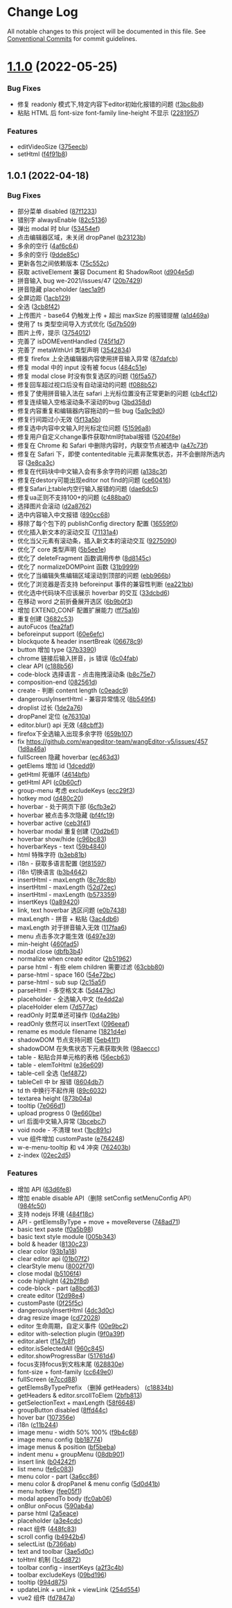 # Change Log

All notable changes to this project will be documented in this file.
See [Conventional Commits](https://conventionalcommits.org) for commit guidelines.

# [1.1.0](https://github.com/wangeditor-team/wangEditor/compare/@wangeditor/core@1.0.1...@wangeditor/core@1.1.0) (2022-05-25)


### Bug Fixes

* 修复 readonly 模式下,特定内容下editor初始化报错的问题 ([f3bc8b8](https://github.com/wangeditor-team/wangEditor/commit/f3bc8b8d485765cfa8fa7d19e530aa1a1b4bc4e2))
* 粘贴 HTML 后 font-size font-family line-height 不显示 ([2281957](https://github.com/wangeditor-team/wangEditor/commit/2281957020a30de9cda1c5e9d5e20c6668b7f592))


### Features

* editVideoSize ([375eecb](https://github.com/wangeditor-team/wangEditor/commit/375eecba826eac681268c55c47bcd922f7157d63))
* setHtml ([f4f91b8](https://github.com/wangeditor-team/wangEditor/commit/f4f91b883298091e3679ca6b206ae0d796003772))





## 1.0.1 (2022-04-18)


### Bug Fixes

* 部分菜单 disabled ([87f1233](https://github.com/wangeditor-team/wangEditor/commit/87f12332a087072406c1988dc5cef2eae8335375))
* 错别字 alwaysEnable ([82c5136](https://github.com/wangeditor-team/wangEditor/commit/82c5136f8496be420dfa26b0f30522e19924a907))
* 弹出 modal 时 blur ([53454ef](https://github.com/wangeditor-team/wangEditor/commit/53454ef74b0775391aecf2d745561c9281715934))
* 点击编辑器区域，未关闭 dropPanel ([b23123b](https://github.com/wangeditor-team/wangEditor/commit/b23123bb361ac2acadcacdfeaa78dd7bf878f86e))
* 多余的空行 ([4af6c64](https://github.com/wangeditor-team/wangEditor/commit/4af6c648861c2c56db62fae28e9dfa0d27ca5d51))
* 多余的空行 ([9dde85c](https://github.com/wangeditor-team/wangEditor/commit/9dde85cec5a27be21e0b89c24288d418e1f6d2de))
* 更新各包之间依赖版本 ([75c552c](https://github.com/wangeditor-team/wangEditor/commit/75c552cc8ed54765bebb86a7ec5329a7fc79e85f))
* 获取 activeElement 兼容 Document 和 ShadowRoot ([d904e5d](https://github.com/wangeditor-team/wangEditor/commit/d904e5dc263ce670362779b0cfa51ca9f7a8bd86))
* 拼音输入 bug we-2021/issues/47 ([20b7429](https://github.com/wangeditor-team/wangEditor/commit/20b74298509d9463d6aa1aaffabc21bd33bd7857))
* 拼音隐藏 placeholder ([aec1a9f](https://github.com/wangeditor-team/wangEditor/commit/aec1a9f62af8944b7894beeca953076ec73545d5))
* 全屏边距 ([1acb129](https://github.com/wangeditor-team/wangEditor/commit/1acb12974848af28e2d0f574f85a59145675cdbc))
* 全选 ([3cb8f42](https://github.com/wangeditor-team/wangEditor/commit/3cb8f428a0b94c280b63d42f46c148a9f0e2d9fd))
* 上传图片 - base64 仍触发上传 + 超出 maxSize 的报错提醒 ([a1d469a](https://github.com/wangeditor-team/wangEditor/commit/a1d469accb7f87f8ea0282a1699d002aaaa4e79a))
* 使用了 ts 类型空间导入方式优化 ([5d7b509](https://github.com/wangeditor-team/wangEditor/commit/5d7b5094e561af138b2569c669fd4daad2808f73))
* 图片上传，提示 ([3754012](https://github.com/wangeditor-team/wangEditor/commit/37540129dff1212c5ebfd4ca3f4d4e8def735e73))
* 完善了 isDOMEventHandled ([745f1d7](https://github.com/wangeditor-team/wangEditor/commit/745f1d7b949eb8839cbdb0fb1690c33c386b697f))
* 完善了 metaWithUrl 类型声明 ([3542834](https://github.com/wangeditor-team/wangEditor/commit/3542834b9aa65eba5b1c352d106f6623e5fcdc06))
* 修复 firefox 上全选编辑器内容使用拼音输入异常 ([87dafcb](https://github.com/wangeditor-team/wangEditor/commit/87dafcbe4c51d588ac97d3825a9389571fa16404))
* 修复 modal 中的 input 没有被 focus ([484c51e](https://github.com/wangeditor-team/wangEditor/commit/484c51e4629defe9eac3f2acaf83ccb62a669d5d))
* 修复 modal close 时没有恢复选区的问题 ([16f5a57](https://github.com/wangeditor-team/wangEditor/commit/16f5a57b2815026741249e8b4ef9e7222071353f))
* 修复回车超过视口后没有自动滚动的问题 ([f088b52](https://github.com/wangeditor-team/wangEditor/commit/f088b52ff8c9386ba9efc2d7d3e97f76c702b26d))
* 修复了使用拼音输入法在 safari 上光标位置没有正常更新的问题 ([cb4cf12](https://github.com/wangeditor-team/wangEditor/commit/cb4cf12bcb6448e5964c47674281f37db96069fa))
* 修复连续输入空格滚动条不滚动的bug ([3bd358d](https://github.com/wangeditor-team/wangEditor/commit/3bd358d83969a53f1ed4f3fd349eb186750f9461))
* 修复内容重复和编辑器内容拖动的一些 bug ([5a9c9d0](https://github.com/wangeditor-team/wangEditor/commit/5a9c9d0b0880dc006180a5c4e5828f54cd1905da))
* 修复行间距过小无效 ([5f13a5b](https://github.com/wangeditor-team/wangEditor/commit/5f13a5b3dc859a45ad25f88ad363f408d23bcee1))
* 修复选中内容中文输入时光标定位问题 ([51596a8](https://github.com/wangeditor-team/wangEditor/commit/51596a8b0b920dc1d1a9e39fff7c3624c0aa6f52))
* 修复用户自定义change事件获取html时tabal报错 ([5204f8e](https://github.com/wangeditor-team/wangEditor/commit/5204f8ebf63abdf8a7093e202411b63ce86c2964))
* 修复在 Chrome 和 Safari 中删除内容时，内联空节点被选中 ([a47c73f](https://github.com/wangeditor-team/wangEditor/commit/a47c73fc5fa008096165d5ac9c55d01f4a6b045b))
* 修复在 Safari 下，即使 contenteditable 元素非聚焦状态，并不会删除所选内容 ([3e8ca3c](https://github.com/wangeditor-team/wangEditor/commit/3e8ca3c86074454a75054e5ded03154f6b6544ea))
* 修复在代码块中中文输入会有多余字符的问题 ([a138c3f](https://github.com/wangeditor-team/wangEditor/commit/a138c3f0a2f25d9f89afb912cff45596f99e6b05))
* 修复在destory可能出现editor not find的问题 ([ce60416](https://github.com/wangeditor-team/wangEditor/commit/ce604165527435952b5ac4b011842714ec8cd5dd))
* 修复Safari上table内空行输入报错的问题 ([dae6dc5](https://github.com/wangeditor-team/wangEditor/commit/dae6dc544f714f195989a05970cb6bf272f6eb8b))
* 修复ua正则不支持100+的问题 ([c488ba0](https://github.com/wangeditor-team/wangEditor/commit/c488ba09183cbfcabef223709464c42fac53aea0))
* 选择图片会滚动 ([d2a8762](https://github.com/wangeditor-team/wangEditor/commit/d2a87629cedc3533e268a31ca822f414082bf48d))
* 选中内容输入中文报错 ([890cc68](https://github.com/wangeditor-team/wangEditor/commit/890cc686e566be68227641d5f31b42de66351126))
* 移除了每个包下的 publishConfig directory 配置 ([16559f0](https://github.com/wangeditor-team/wangEditor/commit/16559f052545c111318be760e64291a521bdcc65))
* 优化插入新文本的滚动交互 ([71131a4](https://github.com/wangeditor-team/wangEditor/commit/71131a4355d24b805052fa9bcf1515432e4351ad))
* 优化当父元素有滚动条，插入新文本的滚动交互 ([9275090](https://github.com/wangeditor-team/wangEditor/commit/9275090399f068db14854f2794b9aab996bee22e))
* 优化了 core 类型声明 ([5b5ee1e](https://github.com/wangeditor-team/wangEditor/commit/5b5ee1ee34300748460cedab6fcd46463820f8ef))
* 优化了 deleteFragment  函数调用传参 ([8d8145c](https://github.com/wangeditor-team/wangEditor/commit/8d8145c5e496a28e2d586722101d217ba1be7079))
* 优化了 normalizeDOMPoint 函数 ([31b9999](https://github.com/wangeditor-team/wangEditor/commit/31b99992bdc5bc2cc239320200da7d5ba7d6cfc0))
* 优化了当编辑失焦编辑区域滚动到顶部的问题 ([ebb966b](https://github.com/wangeditor-team/wangEditor/commit/ebb966bce81023c79727bae846920323f733008d))
* 优化了浏览器是否支持 beforeinput 事件的兼容性判断 ([ea221bb](https://github.com/wangeditor-team/wangEditor/commit/ea221bb3e176ace7a99854673fd727dedc0b3ba7))
* 优化选中代码块不应该展示 hoverbar 的交互 ([33dcbd6](https://github.com/wangeditor-team/wangEditor/commit/33dcbd6560dccfbe77e18cfbce8c9f077f19f6cd))
* 在移动 word 之前折叠展开选区 ([6b9b0f3](https://github.com/wangeditor-team/wangEditor/commit/6b9b0f3c9755c1950b0645c34166bd043a9d05f0))
* 增加 EXTEND_CONF 配置扩展能力 ([ff75a16](https://github.com/wangeditor-team/wangEditor/commit/ff75a16643b26d2d0e7a92cfdd827d5f0f56a849))
* 重复创建 ([3682c53](https://github.com/wangeditor-team/wangEditor/commit/3682c53b181b89d2c16b5d9845b381a4813c9e3c))
* autoFucos ([fea2faf](https://github.com/wangeditor-team/wangEditor/commit/fea2faf0af83a3eec67ee7bc7d76328409d2d703))
* beforeinput support ([60e6efc](https://github.com/wangeditor-team/wangEditor/commit/60e6efc3b3d6c31c4834e3b40e02fc8bc4ceaea6))
* blockquote & header insertBreak ([06678c9](https://github.com/wangeditor-team/wangEditor/commit/06678c963e8c8421ecded448de7510b254117550))
* button 增加 type ([37b3390](https://github.com/wangeditor-team/wangEditor/commit/37b33903e0ae5ffe95ab907791ab484facd052d9))
* chrome 链接后输入拼音，js 错误 ([6c04fab](https://github.com/wangeditor-team/wangEditor/commit/6c04fabb2c5ec78e13c1e1583685cf726887dcae))
* clear API ([c188b56](https://github.com/wangeditor-team/wangEditor/commit/c188b567379ae32abcfa879620c995c8d45818c4))
* code-block 选择语言 - 点击拖拽滚动条 ([b8c75e7](https://github.com/wangeditor-team/wangEditor/commit/b8c75e7dc5332c9da622433380802886dedc4344))
* composition-end ([082561d](https://github.com/wangeditor-team/wangEditor/commit/082561dc341b45791933757e2cf6102190004674))
* create - 判断 content length ([c0eadc9](https://github.com/wangeditor-team/wangEditor/commit/c0eadc9bf03edc7576c1d3e957babede4c0b546f))
* dangerouslyInsertHtml - 兼容异常情况 ([8b549f4](https://github.com/wangeditor-team/wangEditor/commit/8b549f480434782107eda3412bf6530d0d7eb9ba))
* droplist 过长 ([1de2a76](https://github.com/wangeditor-team/wangEditor/commit/1de2a76ac802b80c1b45537c129e5833b4d73d33))
* dropPanel 定位 ([e76310a](https://github.com/wangeditor-team/wangEditor/commit/e76310a1c6d4aafb2385faebb005bdddd38f9838))
* editor.blur() api 无效 ([48cbff3](https://github.com/wangeditor-team/wangEditor/commit/48cbff3142d961ff2eaf2f76a3182488de2e5b93))
* firefox下全选输入出现多余字符 ([659b107](https://github.com/wangeditor-team/wangEditor/commit/659b1078e3395ff00ddc0d1792fbf9c4d448ca41))
* fix https://github.com/wangeditor-team/wangEditor-v5/issues/457 ([1d8a46a](https://github.com/wangeditor-team/wangEditor/commit/1d8a46a1b5402c2ecb418db24d9d22532d152cea))
* fullScreen 隐藏 hoverbar ([ec463d3](https://github.com/wangeditor-team/wangEditor/commit/ec463d302cdc527987741ae6208a625af91ea61c))
* getElems 增加 id ([1dcedd9](https://github.com/wangeditor-team/wangEditor/commit/1dcedd9392d2eecef29f9c93e8915a2f2f83b8a5))
* getHtml 死循环 ([4614bfb](https://github.com/wangeditor-team/wangEditor/commit/4614bfb5c3a2658348a59749dd800a349e6c33a9))
* getHtml API ([c0b60cf](https://github.com/wangeditor-team/wangEditor/commit/c0b60cf47d8eaae4292265906fbe07875e1564c9))
* group-menu 考虑 excludeKeys ([ecc29f3](https://github.com/wangeditor-team/wangEditor/commit/ecc29f3b24992c8dc0adf006d81b0d4a252683c5))
* hotkey mod ([d480c20](https://github.com/wangeditor-team/wangEditor/commit/d480c206fd83ecc8d12f36147c210208aa6d6ab3))
* hoverbar - 处于网页下部 ([6cfb3e2](https://github.com/wangeditor-team/wangEditor/commit/6cfb3e2d364f4532cbafe5c8c6e4b3bc13fa2d78))
* hoverbar 被点击多次隐藏 ([bf4fc19](https://github.com/wangeditor-team/wangEditor/commit/bf4fc193847e8caba3a67c8dd152eae4f1950c4f))
* hoverbar active ([ceb3f41](https://github.com/wangeditor-team/wangEditor/commit/ceb3f41deafd8fc2cb8d3e8a498cb8d90ad1c73f))
* hoverbar modal 重复创建 ([70d2b61](https://github.com/wangeditor-team/wangEditor/commit/70d2b618a0662c88cd5e6691f513009726ce1b9b))
* hoverbar show/hide ([c96bc83](https://github.com/wangeditor-team/wangEditor/commit/c96bc8378939fecd78807fea4f2b7e1eec2a9ea0))
* hoverbarKeys - text ([59b4840](https://github.com/wangeditor-team/wangEditor/commit/59b48406b4c373ef029a5f5bdb0d15d925a91a0f))
* html 特殊字符 ([b3eb81b](https://github.com/wangeditor-team/wangEditor/commit/b3eb81bc9c4aa15c2ff7451c173de15d6c4552bc))
* i18n - 获取多语言配置 ([9f81597](https://github.com/wangeditor-team/wangEditor/commit/9f815970f8c3c6dddb6bf846ecb672325e80444b))
* i18n 切换语言 ([b3b4642](https://github.com/wangeditor-team/wangEditor/commit/b3b4642c6e72ab0b13b05657745abb87e71c633d))
* insertHtml - maxLength ([8c7dc8b](https://github.com/wangeditor-team/wangEditor/commit/8c7dc8b8efe1705af9989b040b04e2f98932cb77))
* insertHtml - maxLength ([52d72ec](https://github.com/wangeditor-team/wangEditor/commit/52d72ec4778a7a6c6f31a7e95d82fb91c9384ae8))
* insertHtml - maxLength ([b573359](https://github.com/wangeditor-team/wangEditor/commit/b5733597966b16d876b0c0e18509f04638e1c4df))
* insertKeys ([0a89420](https://github.com/wangeditor-team/wangEditor/commit/0a8942050bd0b39afb5bbc55ca7842461a5b98eb))
* link, text hoverbar 选区问题 ([e0b7438](https://github.com/wangeditor-team/wangEditor/commit/e0b7438c89a347f1b0b940d9c11150b72d595529))
* maxLength - 拼音 + 粘贴 ([3ac4db6](https://github.com/wangeditor-team/wangEditor/commit/3ac4db6d78cbe7a8d1fe19747deb0a17edd9b552))
* maxLength 对于拼音输入无效 ([117faa6](https://github.com/wangeditor-team/wangEditor/commit/117faa635e99667c4762b58757f045c80f949323))
* menu 点击多次才能生效 ([6497e39](https://github.com/wangeditor-team/wangEditor/commit/6497e39225a993c4d87f9ffddf20086446a4fbc2))
* min-height ([460fad5](https://github.com/wangeditor-team/wangEditor/commit/460fad56001e83842786629b1d1f8ed6411f4fd4))
* modal close ([dbfb3b4](https://github.com/wangeditor-team/wangEditor/commit/dbfb3b42504ae97aa0f641ff7fe5eba208b43580))
* normalize when create editor ([2b51962](https://github.com/wangeditor-team/wangEditor/commit/2b5196244a93ad7beb316bfa42e557221967d063))
* parse html - 有些 elem children 需要过滤 ([63cbb80](https://github.com/wangeditor-team/wangEditor/commit/63cbb804c8c7a778a4ee1f4ba8717a11b4b6b5a3))
* parse-html - space 160 ([54e72bc](https://github.com/wangeditor-team/wangEditor/commit/54e72bcb5ed38b8dc77e957ebd5d35881466b5b3))
* parse-html - sub sup ([2c15a5f](https://github.com/wangeditor-team/wangEditor/commit/2c15a5f9c9c2de8b34770a6bebfe765d203a03f6))
* parseHtml - 多空格文本 ([5d4479c](https://github.com/wangeditor-team/wangEditor/commit/5d4479c5d11fc23233ea63f0b69c845fa2ab8630))
* placeholder - 全选输入中文 ([fe4dd2a](https://github.com/wangeditor-team/wangEditor/commit/fe4dd2a85d54d64e2411c3dfc6cb90ac18003e28))
* placeHolder elem ([7d577ac](https://github.com/wangeditor-team/wangEditor/commit/7d577ac4d6003d1b4c8575be1c014cfa6632d248))
* readOnly 时菜单还可操作 ([0d4a29b](https://github.com/wangeditor-team/wangEditor/commit/0d4a29bb5ba8b62ac11a09d3f814abcb1fcf46be))
* readOnly 依然可以 insertText ([096eeaf](https://github.com/wangeditor-team/wangEditor/commit/096eeafd0fc62edf196ed3a9549c04ce19b6b159))
* rename es module filename ([1821d4e](https://github.com/wangeditor-team/wangEditor/commit/1821d4eef49e64efcb41b848849ca7a5e6472044))
* shadowDOM 节点支持问题 ([5eb41f1](https://github.com/wangeditor-team/wangEditor/commit/5eb41f1048ad110003b2ef95e0f22e26b7fd757c))
* shadowDOM 在失焦状态下元素获取失败 ([98aeccc](https://github.com/wangeditor-team/wangEditor/commit/98aeccc5be85513d577397642a9a2d2f730a0406))
* table - 粘贴合并单元格的表格 ([56ecb63](https://github.com/wangeditor-team/wangEditor/commit/56ecb6392510d433e092653f0f08183361778a3d))
* table - elemToHtml ([e36e609](https://github.com/wangeditor-team/wangEditor/commit/e36e6092ef721723169afc8bf0560a47ac9f4dfc))
* table-cell 全选 ([1ef4872](https://github.com/wangeditor-team/wangEditor/commit/1ef48729e6d99e7414bc89bc4ef0d66c172fc566))
* tableCell 中 br 报错 ([8604db7](https://github.com/wangeditor-team/wangEditor/commit/8604db751b622c01fa5391af59328236cf13effc))
* td th 中换行不起作用 ([89c6032](https://github.com/wangeditor-team/wangEditor/commit/89c6032a1c41100b7adaf9927e6bc9c06d0228db))
* textarea height ([873b04a](https://github.com/wangeditor-team/wangEditor/commit/873b04a65a7140afdc2427ac07fce57b3e2c423e))
* tooltip ([7e066d1](https://github.com/wangeditor-team/wangEditor/commit/7e066d1368f1bfaaca21e3385647be2dee6837f9))
* upload progress 0 ([9e660be](https://github.com/wangeditor-team/wangEditor/commit/9e660be126adb969dd8a80166b60d6f62be17b2a))
* url 后面中文输入异常 ([3bcebc7](https://github.com/wangeditor-team/wangEditor/commit/3bcebc78352e05cfec92eed92ee0b05d233feaef))
* void node - 不清理 text ([1bc891c](https://github.com/wangeditor-team/wangEditor/commit/1bc891c46318f5c5ab969752b3ddb8d75ee1faf7))
* vue 组件增加 customPaste ([e764248](https://github.com/wangeditor-team/wangEditor/commit/e76424870c75e09ab6267b604a951444b2e847c5))
* w-e-menu-tooltip 和 v4 冲突 ([762403b](https://github.com/wangeditor-team/wangEditor/commit/762403b2c4e860b3855cbc0caa883b1443d3c862))
* z-index ([02ec2d5](https://github.com/wangeditor-team/wangEditor/commit/02ec2d54605e747b7d4e1377a58fc9e14c9bba7c))


### Features

* 增加 API ([63d6fe8](https://github.com/wangeditor-team/wangEditor/commit/63d6fe85f17fea31c95fec727126799a979ec2f9))
* 增加 enable disable API（删除 setConfig setMenuConfig API） ([984fc50](https://github.com/wangeditor-team/wangEditor/commit/984fc50520061fc34ea08f4136bdeb93dee46564))
* 支持 nodejs 环境 ([484f18c](https://github.com/wangeditor-team/wangEditor/commit/484f18c3abc70d19e51c556f48491c18d390b1e1))
* API - getElemsByType + move + moveReverse ([748ad71](https://github.com/wangeditor-team/wangEditor/commit/748ad710b55d26ade4df1d8caa0a6ea5d2f6f8c7))
* basic text paste ([f0a5b98](https://github.com/wangeditor-team/wangEditor/commit/f0a5b980c95fa1e2fc59a898c6e0d0723c276c28))
* basic text style module ([005b343](https://github.com/wangeditor-team/wangEditor/commit/005b343573ba98f2d0b8480d034ff6807a499aa3))
* bold & header ([8130c23](https://github.com/wangeditor-team/wangEditor/commit/8130c23ad84485a68cf9ca4b53d52fab1cec4e96))
* clear color ([93b1a18](https://github.com/wangeditor-team/wangEditor/commit/93b1a189395ba113dfe9f793c69e136607f9a28f))
* clear editor api ([01b07f2](https://github.com/wangeditor-team/wangEditor/commit/01b07f2a2250661ef121919192d40a4852d50a91))
* clearStyle menu ([8002f70](https://github.com/wangeditor-team/wangEditor/commit/8002f707ed04b914180ec36fdca0edf48c815e01))
* close modal ([b5106f4](https://github.com/wangeditor-team/wangEditor/commit/b5106f4428813cf794c468034c80824b0a4f08db))
* code highlight ([42b2f8d](https://github.com/wangeditor-team/wangEditor/commit/42b2f8d192e2433593c11ad0b8424737f6cffb58))
* code-block - part ([a8bcd63](https://github.com/wangeditor-team/wangEditor/commit/a8bcd63d882832ac05a32878df0f767d145e0fa7))
* create editor ([12d98e4](https://github.com/wangeditor-team/wangEditor/commit/12d98e4bee179e9d277ec3ec2ecb827962ed0e75))
* customPaste ([0f25f5c](https://github.com/wangeditor-team/wangEditor/commit/0f25f5cae3a2cd5ae5832f3fc1026b3ab6d047e0))
* dangerouslyInsertHtml ([4dc3d0c](https://github.com/wangeditor-team/wangEditor/commit/4dc3d0cb403d751ae067a541868e77083c8ce74c))
* drag resize image ([cd72028](https://github.com/wangeditor-team/wangEditor/commit/cd72028f1786e2e53079ad5cbef1b8569731ca79))
* editor 生命周期，自定义事件 ([00e9bc2](https://github.com/wangeditor-team/wangEditor/commit/00e9bc2cfcb8b622764db1c76394491d72ffd93e))
* editor with-selection plugin ([9f0a39f](https://github.com/wangeditor-team/wangEditor/commit/9f0a39fecf6d92888d2a97929820d3be038efb31))
* editor.alert ([f147c8f](https://github.com/wangeditor-team/wangEditor/commit/f147c8f234510959c770860ac2f194e8d720f177))
* editor.isSelectedAll ([960c845](https://github.com/wangeditor-team/wangEditor/commit/960c8455f85a6bc7350f9944be80b3997bc1fea1))
* editor.showProgressBar ([51761d4](https://github.com/wangeditor-team/wangEditor/commit/51761d466ab3ef7c99e872954d4724ab51d8e28c))
* focus支持focus到文档末尾 ([628830e](https://github.com/wangeditor-team/wangEditor/commit/628830ef06ff85b3e67001ce30dd9e0557b0aa28))
* font-size + font-family ([cc649e0](https://github.com/wangeditor-team/wangEditor/commit/cc649e0918ce58e78b4d5ee49a400197b9d04b70))
* fullScreen ([e7ccd88](https://github.com/wangeditor-team/wangEditor/commit/e7ccd88a7dd58f64b7bd484de428e3a76cc994f7))
* getElemsByTypePrefix （删掉 getHeaders） ([c18834b](https://github.com/wangeditor-team/wangEditor/commit/c18834b3ebfd97fb36ccbe0faa84e6fe8c30eb67))
* getHeaders & editor.srcollToElem ([2bfb813](https://github.com/wangeditor-team/wangEditor/commit/2bfb813e4957f080c6676ec38f8f051275cdf44a))
* getSelectionText + maxLength ([58f6648](https://github.com/wangeditor-team/wangEditor/commit/58f66489b65f857238d96b93120f6de7e2750c81))
* groupButton disabled ([8ffd44c](https://github.com/wangeditor-team/wangEditor/commit/8ffd44c9a44758e951ca7bd02dd46746fcac1c03))
* hover bar ([107356e](https://github.com/wangeditor-team/wangEditor/commit/107356eff7bfaf53ce25e39244f8133c80518375))
* i18n ([c11b244](https://github.com/wangeditor-team/wangEditor/commit/c11b2440f91b99d40bca18b675c66a22b6e160c9))
* image menu - width 50% 100% ([f9b4c68](https://github.com/wangeditor-team/wangEditor/commit/f9b4c68dff3232b50491b07949c20eb4c18baa6b))
* image menu config ([bb18774](https://github.com/wangeditor-team/wangEditor/commit/bb187740e9703b4a76cde4f5e4d32ac714aa793a))
* image menus & position ([bf5beba](https://github.com/wangeditor-team/wangEditor/commit/bf5beba7b3014d63f0b9fe0063530c8b101a5011))
* indent menu + groupMenu ([08db901](https://github.com/wangeditor-team/wangEditor/commit/08db901cd3a3f2ddb2173cc4b36d471e4e68237e))
* insert link ([b04242f](https://github.com/wangeditor-team/wangEditor/commit/b04242ffa252d4088f5360c3de45c24d6f493552))
* list menu ([fe6c083](https://github.com/wangeditor-team/wangEditor/commit/fe6c0830b2c43e335e5972f85096f490694bbe19))
* menu color - part ([3a6cc86](https://github.com/wangeditor-team/wangEditor/commit/3a6cc86a7f9133d0862310c408abafb30c531734))
* menu color & dropPanel & menu config ([5d0d41b](https://github.com/wangeditor-team/wangEditor/commit/5d0d41b9a765a7deb583393f129925414c36ef35))
* menu hotkey ([fee05f1](https://github.com/wangeditor-team/wangEditor/commit/fee05f189434d1e57a32ff0dea1a57db6830318a))
* modal appendTo body ([fc0ab06](https://github.com/wangeditor-team/wangEditor/commit/fc0ab06d5c7177eceb04643234a8c301ca4de396))
* onBlur onFocus ([590ab4a](https://github.com/wangeditor-team/wangEditor/commit/590ab4a990048bb22cf15787a5fd4615db5b9ef6))
* parse html ([2a5eace](https://github.com/wangeditor-team/wangEditor/commit/2a5eace00f33cded50b68e8164748ec2480213fd))
* placeholder ([a3e4cdc](https://github.com/wangeditor-team/wangEditor/commit/a3e4cdcd474063e4f436327aaf4074bb2126d941))
* react 组件 ([448fc83](https://github.com/wangeditor-team/wangEditor/commit/448fc838d64dbef52cbcddde0e98eb021d8a9122))
* scroll config ([b4942b4](https://github.com/wangeditor-team/wangEditor/commit/b4942b4334f255b3d537389be3dacf1642dd5441))
* selectList ([b7366ab](https://github.com/wangeditor-team/wangEditor/commit/b7366ab2dafd379145d85881052d6f400bd13c85))
* text and toolbar ([3ae5d0c](https://github.com/wangeditor-team/wangEditor/commit/3ae5d0c4138fec7397ac8629e0012affe6b7dfa4))
* toHtml 机制 ([1c4d872](https://github.com/wangeditor-team/wangEditor/commit/1c4d8729f84aaab6a448f23064b34a20596305e9))
* toolbar config - insertKeys ([a2f3c4b](https://github.com/wangeditor-team/wangEditor/commit/a2f3c4be3762831723495bbc9d50eb6c9b05d195))
* toolbar excludeKeys ([09bd196](https://github.com/wangeditor-team/wangEditor/commit/09bd196ea24c19b04e5e7e38227ca94332847bf8))
* tooltip ([994d875](https://github.com/wangeditor-team/wangEditor/commit/994d875fee81cf01271c2e440c1df202aa067d0e))
* updateLink + unLink + viewLink ([254d554](https://github.com/wangeditor-team/wangEditor/commit/254d55466b3c8527dd9f0bf34681abd801c8c8ce))
* vue2 组件 ([fd7847a](https://github.com/wangeditor-team/wangEditor/commit/fd7847a72db661bbf29cf636d454c075fd331224))
